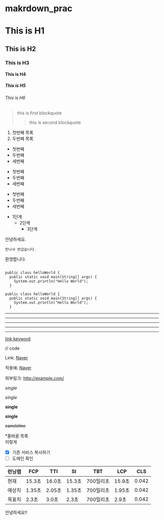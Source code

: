 # makrdown_prac

# This is H1

## This is H2

### This is H3

#### This is H4

##### This is H5

###### This is H6

> this is first blockquote
>
> > this is second blockquote

1. 첫번째 목록
2. 두번째 목록

-   첫번째
-   두번째
-   세번째

*   첫번째
*   두번째
*   세번째

-   첫번째
-   두번째
-   세번째

*   1단계
    -   2단계
        -   3단계

안녕하세요.

    만나서 반갑습니다.

환영합니다.

<pre><code>
public class helloWorld {
  public static void main(String[] args) {
    System.out.println("Hello World");
  }  
</code></pre>

```
public class helloWorld {
  public static void main(String[] args) {
    System.out.println("Hello World");
  }
```

---

---

---

---

---

[link keyword][id]

[id]: URL 'Link Keyword Here'

// code

Link: [Naver][naverlink]

[naverlink]: https://www.naver.com/

적용예: [Naver](https://www.naver.com, 'Naver link')

외부링크: <http://example.com/>

_single_

_single_

**single**

**single**

~~cancleline~~

\*줄바꿈 목록  
이렇게

-   [x] 기존 서비스 복사하기
-   [ ] 도메인 확인

| 런닝맵 | FCP    | TTI    | SI     | TBT       | LCP    | CLS   |
| ------ | ------ | ------ | ------ | --------- | ------ | ----- |
| 현재   | 15.3초 | 16.0초 | 15.3초 | 700밀리초 | 15.9초 | 0.042 |
| 예상치 | 1.35초 | 2.05초 | 1.35초 | 700밀리초 | 1.95초 | 0.042 |
| 목표치 | 2.3초  | 3.0초  | 2.3초  | 700밀리초 | 2.9초  | 0.042 |

안녕하세요!!
